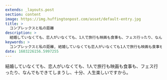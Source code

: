 ```yaml
--- 
extends: _layouts.post 
section: content 
image: https://img.huffingtonpost.com/asset/default-entry.jpg 
title: > 
  コンプレックスと私の距離 
description: > 
  結婚していなくても、恋人がいなくても、1人で旅行も映画も食事も、フェス行ったり、なんでもできてしまうし、十分、人生楽しいですから。 
keywords: > 
  コンプレックスと私の距離, 結婚していなくても恋人がいなくても1人で旅行も映画も食事もフェス行ったりなんでもできてしまうし十分人生楽しいですから 
date: 1603226156.5997255 
--- 
```

<div><p class="card__description">&#32080;&#23130;&#12375;&#12390;&#12356;&#12394;&#12367;&#12390;&#12418;&#12289;&#24651;&#20154;&#12364;&#12356;&#12394;&#12367;&#12390;&#12418;&#12289;1&#20154;&#12391;&#26053;&#34892;&#12418;&#26144;&#30011;&#12418;&#39135;&#20107;&#12418;&#12289;&#12501;&#12455;&#12473;&#34892;&#12387;&#12383;&#12426;&#12289;&#12394;&#12435;&#12391;&#12418;&#12391;&#12365;&#12390;&#12375;&#12414;&#12358;&#12375;&#12289;&#21313;&#20998;&#12289;&#20154;&#29983;&#27005;&#12375;&#12356;&#12391;&#12377;&#12363;&#12425;&#12290;</p></div>